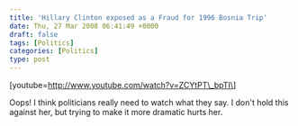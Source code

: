 ```yaml
---
title: 'Hillary Clinton exposed as a Fraud for 1996 Bosnia Trip'
date: Thu, 27 Mar 2008 06:41:49 +0000
draft: false
tags: [Politics]
categories: [Politics]
type: post
---
```


\[youtube=http://www.youtube.com/watch?v=ZCYtPT\_bpTI\]

Oops! I think politicians really need to watch what they say. I don't hold this against her, but trying to make it more dramatic hurts her.